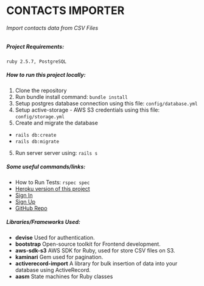 # CONTACTS IMPORTER
###### Import contacts data from CSV Files

##### Project Requirements:
``ruby 2.5.7, PostgreSQL``

##### How to run this project locally:
1. Clone the repository
2. Run bundle install command:
``bundle install``
3. Setup postgres database connection using this file:
``config/database.yml``
3. Setup active-storage - AWS S3 credentials using this file:
``config/storage.yml``
4. Create and migrate the database
* ``rails db:create``
* ``rails db:migrate``
5. Run server server using: ``rails s``

##### Some useful commands/links:
* How to Run Tests: ``rspec spec``
* [Heroku version of this project](https://csv-contacts.herokuapp.com/)
* [Sign In](https://csv-contacts.herokuapp.com/users/sign_in)
* [Sign Up](https://csv-contacts.herokuapp.com/users/sign_up)
* [GitHub Repo](https://github.com/marcomontes/contacts_importer)


##### Libraries/Frameworks Used:
* **devise** Used for authentication.
* **bootstrap** Open-source toolkit for Frontend development.
* **aws-sdk-s3** AWS SDK for Ruby, used for store CSV files on S3.
* **kaminari** Gem used for pagination.
* **activerecord-import** A library for bulk insertion of data into your database using ActiveRecord.
* **aasm** State machines for Ruby classes
